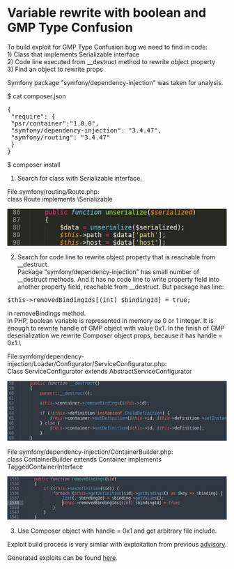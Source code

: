 # Variable rewrite with boolean and GMP Type Confusion

To build exploit for GMP Type Confusion bug we need to find in code:\
1\) Class that implements Serializable interface\
2\) Code line executed from \_\_destruct method to rewrite object property\
3\) Find an object to rewrite props

Symfony package "symfony/dependency-injection" was taken for analysis.

$ cat composer.json
<pre>
{
 "require": {
 "psr/container":"1.0.0",
 "symfony/dependency-injection": "3.4.47",
 "symfony/routing": "3.4.47"
 }
}
</pre>

$ composer install

1) Search for class with Serializable interface.

File symfony/routing/Route.php:\
class Route implements \\Serializable

![](./images/symfony_rewrite_with_boolean_html_af81d1ef3bf49031.png)

2) Search for code line to rewrite object property that is reachable from \__destruct.\
Package "symfony/dependency-injection" has small number of \_\_destruct methods. And it has no code line to write property field into another property field, reachable from \_\_destruct. But package has line:
<pre>$this-&gt;removedBindingIds[(int) $bindingId] = true;</pre>
in removeBindings method.\
In PHP, boolean variable is represented in memory as 0 or 1 integer. It is enough to rewrite handle of GMP object with value 0x1. In the finish of GMP deserialization we rewrite Composer object props, because it has handle = 0x1.\

File symfony/dependency-injection/Loader/Configurator/ServiceConfigurator.php:\
Class ServiceConfigurator extends AbstractServiceConfigurator

![](./images/symfony_rewrite_with_boolean_html_fd399331273a6587.png)

File symfony/dependency-injection/ContainerBuilder.php:\
class ContainerBuilder extends Container implements TaggedContainerInterface

![](./images/symfony_rewrite_with_boolean_html_cebc0233944efb9a.png)

3) Use Composer object with handle = 0x1 and get arbitrary file include.

Exploit build process is very similar with exploitation from previous [advisory](https://github.com/CFandR-github/advisory/blob/main/symfony_process_gmp/symfony_0day_GMP_exploit.md).

Generated exploits can be found [here](https://github.com/CFandR-github/advisory/tree/main/symfony_rewrite_into_bool/generated_poi/).